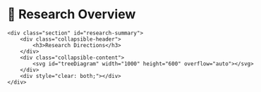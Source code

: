 # 🧠 Research Overview 

<html>

<!-- <meta charset="UTF-8" />
<link href="https://fonts.googleapis.com/css2?family=Lato:wght@200;300;400;600;700;900&display=swap"
    rel="stylesheet">  -->

<style>
    /* CSS for collapsible sections */
    .collapsible-header {
        cursor: pointer;
        padding: 10px;
        background-color: #f1f1f1;
        border: 1px solid #ddd;
        margin-bottom: 5px;
        display: flex;
        justify-content: space-between;
        align-items: center;
    }
    .collapsible-content {
        display: none; /* Hidden by default */
        overflow: hidden;
        border: 1px solid #eee;
        border-top: none;
        padding: 10px;
    }
    .collapsible-header::after {
        content: '\02795'; /* Plus sign */
        font-size: 13px;
        color: #777;
        float: right;
        margin-left: 5px;
    }
    .collapsible-header.active::after {
        content: '\2796'; /* Minus sign */
    }
    /* D3.js Tree Styles */
    .link {
        fill: none;
        stroke: #555;
        stroke-opacity: 0.4;
        stroke-width: 1.5px;
    }

    .node circle {
        cursor: pointer;
    }

    .node text {
        cursor: pointer;
    }

    .node--internal circle {
        fill: #555;
    }

    .node--leaf circle {
        fill: #999;
    }

    .node text {
        font-family: 'Lato', sans-serif;
        font-size: 12px;
        fill: #000;
    }

    .node text[style*="1e90ff"] { /* Style for links */
        fill: #1e90ff;
    }
    #research-summary .collapsible-content {
        display: block; /* Show the collapsible content by default */
    }

    #research-summary .collapsible-header::after {
        content: '\2796'; /* Minus sign for the header */
    }

    #research-summary .collapsible-header {
        background-color: #e0e0e0; /* Optional: slight visual distinction for active state */
    }

    #clustrmaps {
        width: 200px !important; /* Adjust width as needed */
        height: 150px !important; /* Adjust height as needed */
        overflow: hidden;
    }

    #clustrmaps img, #clustrmaps iframe {
        width: 100% !important;
        height: 100% !important;
        object-fit: contain; /* Ensures the map scales properly */
    }
</style>

<div style="width:1000px;margin: 0px auto;">

    <div class="section" id="research-summary">
        <div class="collapsible-header">
            <h3>Research Directions</h3>
        </div>
        <div class="collapsible-content">
            <svg id="treeDiagram" width="1000" height="600" overflow="auto"></svg>
        </div>
        <div style="clear: both;"></div>
    </div>

<script>
    // JavaScript for collapsible sections
    var coll = document.getElementsByClassName("collapsible-header");
    let j;
    for (j = 0; j < coll.length; j++) {
        coll[j].addEventListener("click", function() {
            this.classList.toggle("active");
            const content = this.nextElementSibling;
            content.style.display = content.style.display === "block" ? "none" : "block";
        });
    }
</script>


<style>
    #toggle-collaborators {
        background: none;
        border: none;
        color: #007bff;
        cursor: pointer;
        padding: 0;
        font-size: 1em;
        text-decoration: underline;
    }
    #toggle-collaborators:hover {
        color: #0056b3;
    }
</style>

<script>
    function toggleCollaborators() {
        const shortList = document.getElementById('collaborators-short');
        const fullList = document.getElementById('collaborators-full');
        const button = document.getElementById('toggle-collaborators');
        
        if (fullList.style.display === 'none') {
            shortList.style.display = 'none';
            fullList.style.display = 'inline';
            button.textContent = 'Show less';
        } else {
            shortList.style.display = 'inline';
            fullList.style.display = 'none';
            button.textContent = 'Show more';
        }
    }
</script>
<script src="https://d3js.org/d3.v7.min.js"></script>
<script>
    // Data for the tree diagram
    const treeData = {
        "name": "Geometric Deep Learning",
        "children": [
            {
                "name": "Geometries",
                "children": [
                    { "name": "ALEM (TIP 24)", "url": "https://arxiv.org/abs/2303.15477" },
                    { "name": "PCM and BWCM", "url": "https://arxiv.org/abs/2407.02607" },
                ]
            },
            {
                "name": "Networks",
                "children": [
                    {
                        "name": "Normalization",
                        "children": [
                            { "name": "LieBN (ICLR24)", "url": "https://openreview.net/forum?id=okYdj8Ysru" },
                            { "name": "GyroBN (ICLR25)", "url": "https://openreview.net/forum?id=d1NWq4PjJW" },
                            { "name": "GBWBN (CVPR25)", "url": "https://arxiv.org/abs/2504.00660" },
                            { "name": "CBN (TNNLS25)", "url": "" }
                        ]
                    },
                    {
                        "name": "Classification",
                        "children": [
                            { "name": "SPD MLR (CVPR24)", "url": "https://arxiv.org/abs/2305.11288" },
                            { "name": "RMLR (NeurIPS24)", "url": "https://arxiv.org/abs/2409.19433" },
                        ]
                    },
                    {
                        "name": "Attention",
                        "children": [
                            { "name": "GDLNet (IJCAI24)", "url": "https://www.ijcai.org/proceedings/2024/0564.pdf" },
                            { "name": "CorAtt (IJCAI25)", "url": "" },
                        ]
                    },
                    {
                        "name": "Others",
                        "children": [
                            { "name": "Riemannian Local Mechanism (AAAI23)", "url": "https://arxiv.org/abs/2201.10145" },
                        ]
                    }
                ]
            },
            {
                "name": "Applications",
                "children": [
                    {
                        "name": "Covariance Pooling",
                        "children": [
                            { "name": "Understanding Covariance Pooling (ICLR25)", "url": "https://openreview.net/forum?id=q1t0Lmvhty" },
                        ]
                    },
                ]
            },
        ]
    };

    // Set up SVG
    // const svg = d3.select("#treeDiagram"),
    //     width = +svg.attr("width"),
    //     height = +svg.attr("height"),
    //     g = svg.append("g").attr("transform", "translate(40,40)");

    const svg = d3.select("#treeDiagram"),
        width = +svg.attr("width"),
        height = +svg.attr("height");

    const root = d3.hierarchy(treeData);

    // 先布置树布局（为了拿到 depth）
    const tree = d3.tree().size([height - 50, width - 100]);
    tree(root);

    // 计算总宽度：树深度 × 横向间距（120）
    const treeWidth = (root.height + 1) * 120;
    const offsetX = Math.max((width - treeWidth) / 2, 40);  // 保证最小留白为 40

    const g = svg.append("g").attr("transform", `translate(${offsetX},40)`);

    let i = 0; // Initialize a counter for node IDs

    // Assign unique IDs to initial nodes
    root.descendants().forEach(d => d.id = d.id || ++i);

    // Initial drawing
    update(root);

    // Update function for collapsing/expanding
    function update(source) {
        const duration = 750;

        // Compute the new tree layout.
        const nodes = root.descendants().reverse();
        const links = root.links();

        // Normalize for fixed-depth.
        nodes.forEach(d => { d.y = d.depth * 120; }); // Adjust this value to control node spacing horizontally

        // Update the nodes…
        const node = g.selectAll(".node")
            .data(nodes, d => d.id);

        // Enter any new nodes at the parent's previous position.
        const nodeEnter = node.enter().append("g")
            .attr("class", d => "node" + (d.children ? " node--internal" : " node--leaf"))
            .attr("transform", d => `translate(${source.y0},${source.x0})`)
            .on("click", click);

        nodeEnter.append("circle")
            .attr("r", 1e-6)
            .attr("fill", d => d._children ? "#555" : "#999")
            .attr("stroke", "#fff")
            .attr("stroke-width", 1);

        nodeEnter.append("text")
            .attr("dy", 3)
            .attr("x", d => d.children || d._children ? -8 : 8)
            .attr("text-anchor", d => d.children || d._children ? "end" : "start")
            .style("font-family", "'Lato', sans-serif")
            .style("font-size", "12px")
            .style("fill", d => d.data.url ? "#1e90ff" : "#000")
            .text(d => d.data.name)
            .style("fill-opacity", 1e-6)
            .on("click", (event, d) => {
                if (d.data.url) {
                    event.stopPropagation(); // Prevent node collapse/expand when clicking text link
                    window.open(d.data.url, "_blank");
                }
            });

        // Transition nodes to their new position.
        const nodeUpdate = nodeEnter.merge(node);

        nodeUpdate.transition()
            .duration(duration)
            .attr("transform", d => `translate(${d.y},${d.x})`);

        nodeUpdate.select("circle")
            .attr("r", 5)
            .attr("fill", d => d._children ? "#555" : "#999");

        nodeUpdate.select("text")
            .style("fill-opacity", 1);

        // Transition exiting nodes to the parent's new position.
        const nodeExit = node.exit().transition()
            .duration(duration)
            .attr("transform", d => `translate(${source.y},${source.x})`)
            .remove();

        nodeExit.select("circle")
            .attr("r", 1e-6);

        nodeExit.select("text")
            .style("fill-opacity", 1e-6);

        // Update the links…
        const link = g.selectAll(".link")
            .data(links, d => d.target.id);

        // Enter any new links at the parent's previous position.
        const linkEnter = link.enter().insert("path", "g")
            .attr("class", "link")
            .attr("d", d3.linkHorizontal()
                .x(d => source.y0)
                .y(d => source.x0));

        // Transition links to their new position.
        link.merge(linkEnter).transition()
            .duration(duration)
            .attr("d", d3.linkHorizontal()
                .x(d => d.y)
                .y(d => d.x));

        // Transition exiting links to the parent's new position.
        link.exit().transition()
            .duration(duration)
            .attr("d", d3.linkHorizontal()
                .x(d => source.y)
                .y(d => source.x))
            .remove();

        // Stash the old positions for transition.
        nodes.forEach(d => {
            d.x0 = d.x;
            d.y0 = d.y;
        });
    }

    // Toggle children on click.
    function click(event, d) {
        if (d.children) {
            d._children = d.children;
            d.children = null;
        } else {
            d.children = d._children;
            d._children = null;
        }
        update(d);
    }

    // Store initial positions for transition
    root.x0 = root.x;
    root.y0 = root.y;
</script>

